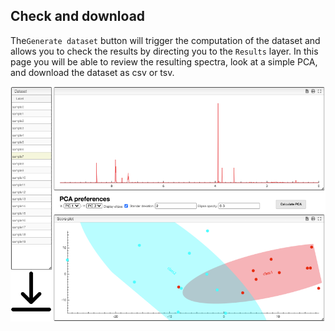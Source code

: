 ## Check and download

The`Generate dataset` button will trigger the computation of the dataset and allows you to check the results by directing you to the `Results` layer. In this page you will be able to review the resulting spectra, look at a simple PCA, and download the dataset as csv or tsv.

![generate](images/generate.png)

